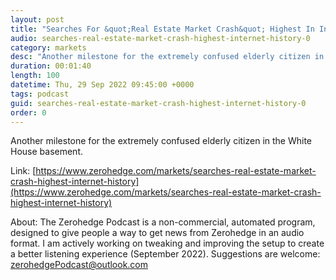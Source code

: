 ```yaml
---
layout: post
title: "Searches For &quot;Real Estate Market Crash&quot; Highest In Internet History"
audio: searches-real-estate-market-crash-highest-internet-history-0
category: markets
desc: "Another milestone for the extremely confused elderly citizen in the White House basement."
duration: 00:01:40
length: 100
datetime: Thu, 29 Sep 2022 09:45:00 +0000
tags: podcast
guid: searches-real-estate-market-crash-highest-internet-history-0
order: 0
---
```

Another milestone for the extremely confused elderly citizen in the White House basement.

Link: [https://www.zerohedge.com/markets/searches-real-estate-market-crash-highest-internet-history](https://www.zerohedge.com/markets/searches-real-estate-market-crash-highest-internet-history)

About: The Zerohedge Podcast is a non-commercial, automated program, designed to give people a way to get news from Zerohedge in an audio format.  I am actively working on tweaking and improving the setup to create a better listening experience (September 2022).  Suggestions are welcome: [zerohedgePodcast@outlook.com](mailto:zerohedgePodcast@outlook.com)